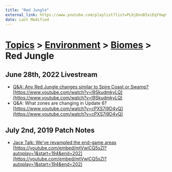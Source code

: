 ```yaml
---
title: "Red Jungle"
external_link: https://www.youtube.com/playlist?list=PLbjDnnBIxiEqYVwptXS9sZ59BdRPk4L35
date: Last Modified
---
```

# [Topics](../../../topics.md) > [Environment](../../../topics/environment.md) > [Biomes](../../../topics/environment/biomes.md) > Red Jungle

## June 28th, 2022 Livestream
* [Q&A: Any Red Jungle changes similar to Spire Coast or Swamp?](../../../transcriptions/yt-l9SkudmkyLQ.md) [https://www.youtube.com/watch?v=l9SkudmkyLQ](https://www.youtube.com/watch?v=l9SkudmkyLQ)
* Q&A: What zones are changing in Update 6? [https://www.youtube.com/watch?v=cPXS7j9D4vQ](https://www.youtube.com/watch?v=cPXS7j9D4vQ)

## July 2nd, 2019 Patch Notes
* [Jace Talk: We've revampled the end-game areas](../../../transcriptions/yt-mtVwiCQ5sZI,194.15229166666666,201.326125.md) [https://youtube.com/embed/mtVwiCQ5sZI?autoplay=1&start=194&end=202](https://youtube.com/embed/mtVwiCQ5sZI?autoplay=1&start=194&end=202)
